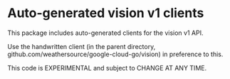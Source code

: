 Auto-generated vision v1 clients
=================================

This package includes auto-generated clients for the vision v1 API.

Use the handwritten client (in the parent directory,
github.com/weathersource/google-cloud-go/vision) in preference to this.

This code is EXPERIMENTAL and subject to CHANGE AT ANY TIME.
